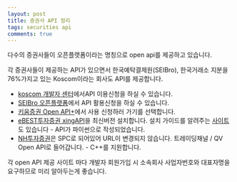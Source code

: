 ```yaml
---
layout: post
title: 증권사 API 정리
tags: securities api
comments: true
---
```

다수의 증권사들이 오픈플랫폼이라는 명칭으로 open api를 제공하고 있습니다.

각 증권사들이 제공하는 API가 있으면서 한국예탁결제원(SEIBro), 한국거래소 지분을 76%가지고 있는 Koscom이라는 회사도 API를 제공합니다.

* [koscom 개발자 센터](https://developers.koscom.co.kr/documentation)에서API 이용신청을 하실 수 있습니다.
* [SEIBro 오픈플랫폼](http://openplatform.seibro.or.kr/websquare/startup_control.jsp?w2xPath=/startup/index.xml)에서 API 활용신청을 하실 수 있습니다.
* [키움증권 Open API+](https://www1.kiwoom.com/nkw.templateFrameSet.do?m=m1408000000)에서 사용 신청하러 가기를 선택합니다.
* [eBEST투자증권 xingAPI](http://www.ebestsec.co.kr/xingapi/xingMain.jsp?left_menu_no=360&front_menu_no=1293&parent_menu_no=603&left_menu_no=360&front_menu_no=603&parent_menu_no=360)을 최신버전 설치합니다. 설치 가이드를 알려주는 [사이트](https://wikidocs.net/2871)도 있습니다 - API가 파이썬으로 작성되었습니다.
* [NH투자증권](https://www.nhqv.com/)은 SPC로 되어있어 URL이 변경되지 않습니다. 트레이딩채널 / QV Open API로 들어갑니다. - C++를 지원합니다.

각 open API 제공 사이트 마다 개발자 회원가입 시 소속회사 사업자번호와 대표자명을 요구하므로 미리 알아두는게 좋습니다.
